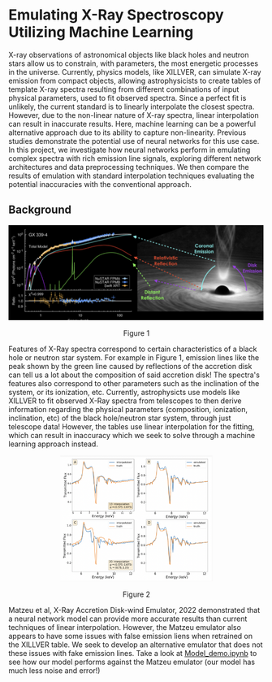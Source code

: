 
# Emulating X-Ray Spectroscopy Utilizing Machine Learning

X-ray observations of astronomical objects like black holes and neutron stars allow us to constrain, with parameters, the most energetic processes in the universe. Currently, physics models, like XILLVER, can simulate X-ray emission from compact objects, allowing astrophysicists to create tables of template X-ray spectra resulting from different combinations of input physical parameters, used to fit observed spectra. Since a perfect fit is unlikely, the current standard is to linearly interpolate the closest spectra. However, due to the non-linear nature of X-ray spectra, linear interpolation can result in inaccurate results. Here, machine learning can be a powerful alternative approach due to its ability to capture non-linearity. Previous studies demonstrate the potential use of neural networks for this use case. In this project, we investigate how neural networks perform in emulating complex spectra with rich emission line signals, exploring different network architectures and data preprocessing techniques. We then compare the results of emulation with standard interpolation techniques evaluating the potential inaccuracies with the conventional approach.



## Background

![alt text](https://github.com/Rahel-Joshi/X-Ray-Spectra-Emulator/blob/main/Example.png)
<p align="center"> Figure 1

Features of X-Ray spectra correspond to certain characteristics of a black hole or neutron star system. For example in Figure 1, emission lines like the peak shown by the green line caused by reflections of the accretion disk can tell us a lot about the composition of said accretion disk! The spectra's features also correspond to other parameters such as the inclination of the system, or its ionization, etc. Currently, astrophysicts use models like XILLVER to fit observed X-Ray spectra from telescopes to then derive information regarding the physical parameters (composition, ionization, inclination, etc) of the black hole/neutron star system, through just telescope data! However, the tables use linear interpolation for the fitting, which can result in inaccuracy which we seek to solve through a machine learning approach instead.

<div align="center">
        <img src="https://github.com/Rahel-Joshi/X-Ray-Spectra-Emulator/blob/main/Matzeu.png" width="300">
        <p>Figure 2</p>
</div>

Matzeu et al, X-Ray Accretion Disk-wind Emulator, 2022 demonstrated that a neural network model can provide more accurate results than current techniques of linear interpolation. However, the Matzeu emulator also appears to have some issues with false emission liens when retrained on the XILLVER table. We seek to develop an alternative emulator that does not these issues with fake emission lines. Take a look at [Model_demo.ipynb](https://github.com/Rahel-Joshi/X-Ray-Spectra-Emulator/blob/main/Model_demo.ipynb) to see how our model performs against the Matzeu emulator (our model has much less noise and error!)





